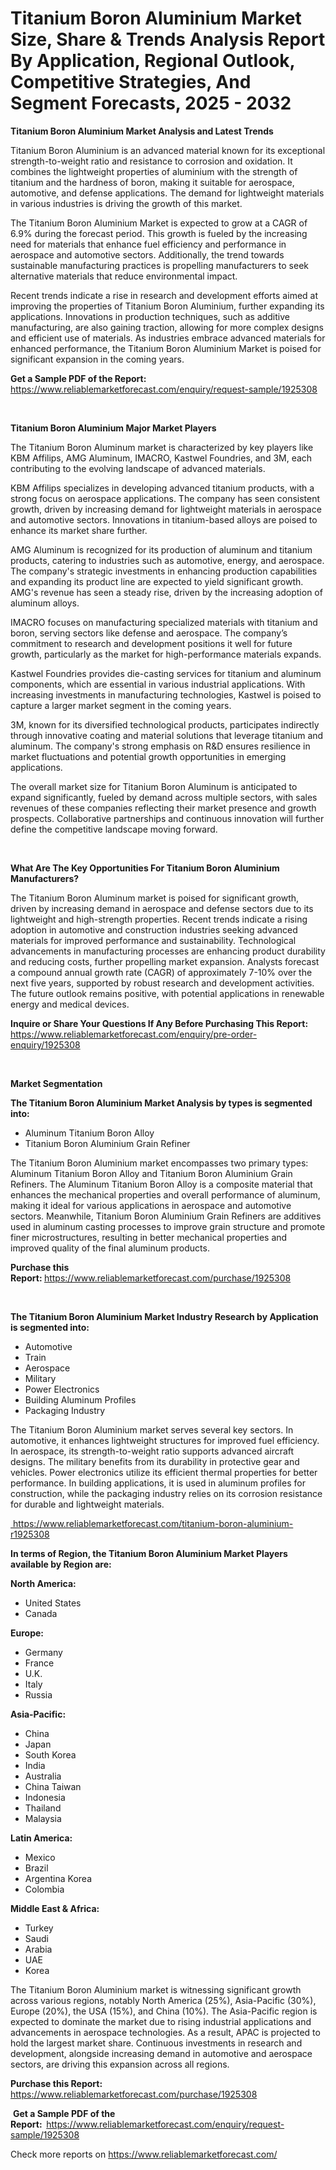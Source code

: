 <p><h1>Titanium Boron Aluminium Market Size, Share & Trends Analysis Report By Application, Regional Outlook, Competitive Strategies, And Segment Forecasts, 2025 - 2032</h1></p><p><strong>Titanium Boron Aluminium Market Analysis and Latest Trends</strong></p>
<p><p>Titanium Boron Aluminium is an advanced material known for its exceptional strength-to-weight ratio and resistance to corrosion and oxidation. It combines the lightweight properties of aluminium with the strength of titanium and the hardness of boron, making it suitable for aerospace, automotive, and defense applications. The demand for lightweight materials in various industries is driving the growth of this market.</p><p>The Titanium Boron Aluminium Market is expected to grow at a CAGR of 6.9% during the forecast period. This growth is fueled by the increasing need for materials that enhance fuel efficiency and performance in aerospace and automotive sectors. Additionally, the trend towards sustainable manufacturing practices is propelling manufacturers to seek alternative materials that reduce environmental impact.</p><p>Recent trends indicate a rise in research and development efforts aimed at improving the properties of Titanium Boron Aluminium, further expanding its applications. Innovations in production techniques, such as additive manufacturing, are also gaining traction, allowing for more complex designs and efficient use of materials. As industries embrace advanced materials for enhanced performance, the Titanium Boron Aluminium Market is poised for significant expansion in the coming years.</p></p>
<p><strong>Get a Sample PDF of the Report:&nbsp;</strong> <a href="https://www.reliablemarketforecast.com/enquiry/request-sample/1925308?utm_campaign=1743&utm_medium=2&utm_source=Github&utm_content=ia&utm_term=14012025&utm_id=titanium-boron-aluminium">https://www.reliablemarketforecast.com/enquiry/request-sample/1925308</a></p>
<p>&nbsp;</p>
<p><strong>Titanium Boron Aluminium Major Market Players</strong></p>
<p><p>The Titanium Boron Aluminum market is characterized by key players like KBM Affilips, AMG Aluminum, IMACRO, Kastwel Foundries, and 3M, each contributing to the evolving landscape of advanced materials.</p><p>KBM Affilips specializes in developing advanced titanium products, with a strong focus on aerospace applications. The company has seen consistent growth, driven by increasing demand for lightweight materials in aerospace and automotive sectors. Innovations in titanium-based alloys are poised to enhance its market share further.</p><p>AMG Aluminum is recognized for its production of aluminum and titanium products, catering to industries such as automotive, energy, and aerospace. The company's strategic investments in enhancing production capabilities and expanding its product line are expected to yield significant growth. AMG's revenue has seen a steady rise, driven by the increasing adoption of aluminum alloys.</p><p>IMACRO focuses on manufacturing specialized materials with titanium and boron, serving sectors like defense and aerospace. The company’s commitment to research and development positions it well for future growth, particularly as the market for high-performance materials expands. </p><p>Kastwel Foundries provides die-casting services for titanium and aluminum components, which are essential in various industrial applications. With increasing investments in manufacturing technologies, Kastwel is poised to capture a larger market segment in the coming years.</p><p>3M, known for its diversified technological products, participates indirectly through innovative coating and material solutions that leverage titanium and aluminum. The company's strong emphasis on R&D ensures resilience in market fluctuations and potential growth opportunities in emerging applications.</p><p>The overall market size for Titanium Boron Aluminum is anticipated to expand significantly, fueled by demand across multiple sectors, with sales revenues of these companies reflecting their market presence and growth prospects. Collaborative partnerships and continuous innovation will further define the competitive landscape moving forward.</p></p>
<p>&nbsp;</p>
<p><strong>What Are The Key Opportunities For Titanium Boron Aluminium Manufacturers?</strong></p>
<p><p>The Titanium Boron Aluminum market is poised for significant growth, driven by increasing demand in aerospace and defense sectors due to its lightweight and high-strength properties. Recent trends indicate a rising adoption in automotive and construction industries seeking advanced materials for improved performance and sustainability. Technological advancements in manufacturing processes are enhancing product durability and reducing costs, further propelling market expansion. Analysts forecast a compound annual growth rate (CAGR) of approximately 7-10% over the next five years, supported by robust research and development activities. The future outlook remains positive, with potential applications in renewable energy and medical devices.</p></p>
<p><strong>Inquire or Share Your Questions If Any Before Purchasing This Report:</strong> <a href="https://www.reliablemarketforecast.com/enquiry/pre-order-enquiry/1925308?utm_campaign=1743&utm_medium=2&utm_source=Github&utm_content=ia&utm_term=14012025&utm_id=titanium-boron-aluminium">https://www.reliablemarketforecast.com/enquiry/pre-order-enquiry/1925308</a></p>
<p>&nbsp;</p>
<p><strong>Market Segmentation</strong></p>
<p><strong>The Titanium Boron Aluminium Market Analysis by types is segmented into:</strong></p>
<p><ul><li>Aluminum Titanium Boron Alloy</li><li>Titanium Boron Aluminium Grain Refiner</li></ul></p>
<p><p>The Titanium Boron Aluminium market encompasses two primary types: Aluminum Titanium Boron Alloy and Titanium Boron Aluminium Grain Refiners. The Aluminum Titanium Boron Alloy is a composite material that enhances the mechanical properties and overall performance of aluminum, making it ideal for various applications in aerospace and automotive sectors. Meanwhile, Titanium Boron Aluminium Grain Refiners are additives used in aluminum casting processes to improve grain structure and promote finer microstructures, resulting in better mechanical properties and improved quality of the final aluminum products.</p></p>
<p><strong>Purchase this Report:&nbsp;</strong><a href="https://www.reliablemarketforecast.com/purchase/1925308?utm_campaign=1743&utm_medium=2&utm_source=Github&utm_content=ia&utm_term=14012025&utm_id=titanium-boron-aluminium">https://www.reliablemarketforecast.com/purchase/1925308</a></p>
<p>&nbsp;</p>
<p><strong>The Titanium Boron Aluminium Market Industry Research by Application is segmented into:</strong></p>
<p><ul><li>Automotive</li><li>Train</li><li>Aerospace</li><li>Military</li><li>Power Electronics</li><li>Building Aluminum Profiles</li><li>Packaging Industry</li></ul></p>
<p><p>The Titanium Boron Aluminium market serves several key sectors. In automotive, it enhances lightweight structures for improved fuel efficiency. In aerospace, its strength-to-weight ratio supports advanced aircraft designs. The military benefits from its durability in protective gear and vehicles. Power electronics utilize its efficient thermal properties for better performance. In building applications, it is used in aluminum profiles for construction, while the packaging industry relies on its corrosion resistance for durable and lightweight materials.</p></p>
<p><a href="https://www.reliablemarketforecast.com/titanium-boron-aluminium-r1925308?utm_campaign=1743&utm_medium=2&utm_source=Github&utm_content=ia&utm_term=14012025&utm_id=titanium-boron-aluminium">&nbsp;https://www.reliablemarketforecast.com/titanium-boron-aluminium-r1925308</a></p>
<p><strong>In terms of Region, the Titanium Boron Aluminium Market Players available by Region are:</strong></p>
<p>
    <p> <strong> North America: </strong>
        <ul>
            <li>United States</li>
            <li>Canada</li>
        </ul>
        </p> 
    <p> <strong> Europe: </strong>
        <ul>
            <li>Germany</li>
            <li>France</li>
            <li>U.K.</li>
            <li>Italy</li>
            <li>Russia</li>
        </ul>
        </p> 
    <p> <strong> Asia-Pacific: </strong>
        <ul>
            <li>China</li>
            <li>Japan</li>
            <li>South Korea</li>
            <li>India</li>
            <li>Australia</li>
            <li>China Taiwan</li>
            <li>Indonesia</li>
            <li>Thailand</li>
            <li>Malaysia</li>
        </ul>
        </p> 
    <p> <strong> Latin America: </strong>
        <ul>
            <li>Mexico</li>
            <li>Brazil</li>
            <li>Argentina Korea</li>
            <li>Colombia</li>
        </ul>
        </p> 
    <p> <strong> Middle East & Africa: </strong>
        <ul>
            <li>Turkey</li>
            <li>Saudi</li>
            <li>Arabia</li>
            <li>UAE</li>
            <li>Korea</li>
        </ul>
    </p>
    </p>
<p><p>The Titanium Boron Aluminium market is witnessing significant growth across various regions, notably North America (25%), Asia-Pacific (30%), Europe (20%), the USA (15%), and China (10%). The Asia-Pacific region is expected to dominate the market due to rising industrial applications and advancements in aerospace technologies. As a result, APAC is projected to hold the largest market share. Continuous investments in research and development, alongside increasing demand in automotive and aerospace sectors, are driving this expansion across all regions.</p></p>
<p><strong>Purchase this Report: </strong><a href="https://www.reliablemarketforecast.com/purchase/1925308?utm_campaign=1743&utm_medium=2&utm_source=Github&utm_content=ia&utm_term=14012025&utm_id=titanium-boron-aluminium">https://www.reliablemarketforecast.com/purchase/1925308</a></p>
<p>&nbsp;<strong>Get a Sample PDF of the Report:&nbsp;&nbsp;</strong><a href="https://www.reliablemarketforecast.com/enquiry/request-sample/1925308?utm_campaign=1743&utm_medium=2&utm_source=Github&utm_content=ia&utm_term=14012025&utm_id=titanium-boron-aluminium">https://www.reliablemarketforecast.com/enquiry/request-sample/1925308</a></p>
<p><strong></strong></p>
<p>Check more reports on <a href="https://www.reliablemarketforecast.com/?utm_campaign=1743&utm_medium=2&utm_source=Github&utm_content=ia&utm_term=14012025&utm_id=titanium-boron-aluminium">https://www.reliablemarketforecast.com/</a></p>